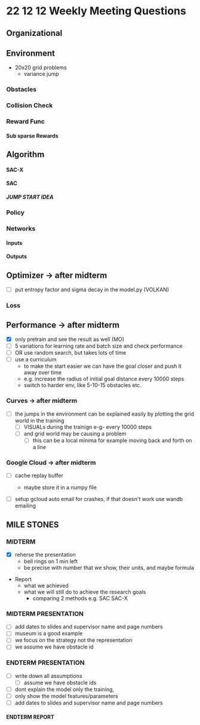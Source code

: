 # 22 12 12 Weekly Meeting Questions

## Organizational

## Environment
- 20x20 grid problems
  - variance jump
### Obstacles

### Collision Check
### Reward Func
#### Sub sparse Rewards
  
## Algorithm
#### SAC-X
#### SAC
##### JUMP START IDEA

### Policy
### Networks
#### Inputs
#### Outputs

## Optimizer -> **after midterm**
- [ ] put entropy factor and sigma decay in the model.py (VOLKAN)
### Loss
## Performance -> **after midterm**
- [X] only pretrain and see the result as well (MO)
- [ ] 5 variations for learning rate and batch size and check performance 
- [ ] OR use random search, but takes lots of time 
- [ ] use a curriculum
  - to make the start easier we can have the goal closer and push it away over time
  - e.g. increase the radius of initial goal distance every 10000 steps
  - switch to harder env, like 5-10-15 obstacles etc.
### Curves -> **after midterm**
- [ ] the jumps in the environment can be explained easily by plotting the grid world in the training 
  - [ ] VISUALs during the trainign e-g- every 10000 steps
  - [ ] and grid world may be causing a problem
    - [ ] this can be a local minima for example moving back and forth on a line

### Google Cloud -> **after midterm**
- [ ] cache replay buffer 
  - maybe store it in a numpy file
- [ ] setup gcloud auto email for crashes, if that doesn't work use wandb emailing


## MILE STONES

### MIDTERM
- [X] reherse the presentation
  - bell rings on 1 min left
  - be precise with number that we show, their units, and maybe formula
- Report
  - what we achieved 
  - what we will still do to achieve the research goals
    - comparing 2 methods e.g. SAC SAC-X

### MIDTERM PRESENTATION
- [ ] add dates to slides and supervisor name and page numbers
- [ ] museum is a good example
- [ ] we focus on the strategy not the representation
- [ ] we assume we have obstacle id 
### ENDTERM PRESENTATION
- [ ] write down all assumptions
  - [ ] assume we have obstacle ids	
- [ ] dont explain the model only the training,
- [ ] only show the model features/parameters
- [ ] add dates to slides and supervisor name and page numbers
#### ENDTERM REPORT
